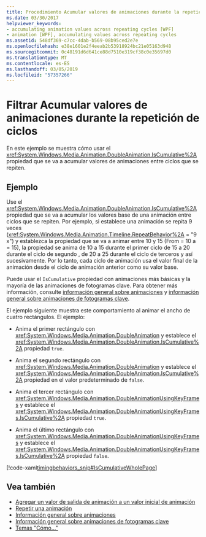 ```yaml
---
title: Procedimiento Acumular valores de animaciones durante la repetición de ciclos
ms.date: 03/30/2017
helpviewer_keywords:
- accumulating animation values across repeating cycles [WPF]
- animation [WPF], accumulating values across repeating cycles
ms.assetid: 548df369-c7cc-4dab-b569-08b95ced2e7e
ms.openlocfilehash: e38e1601e2f4eeab2b53918924bc21e05163d948
ms.sourcegitcommit: 0c48191d6d641ce88d7510e319cf38c0e35697d0
ms.translationtype: MT
ms.contentlocale: es-ES
ms.lasthandoff: 03/05/2019
ms.locfileid: "57357266"
---
```

# <a name="how-to-accumulate-animation-values-during-repeat-cycles"></a>Filtrar Acumular valores de animaciones durante la repetición de ciclos
En este ejemplo se muestra cómo usar el <xref:System.Windows.Media.Animation.DoubleAnimation.IsCumulative%2A> propiedad que se va a acumular valores de animaciones entre ciclos que se repiten.  
  
## <a name="example"></a>Ejemplo  
 Use el <xref:System.Windows.Media.Animation.DoubleAnimation.IsCumulative%2A> propiedad que se va a acumular los valores base de una animación entre ciclos que se repiten. Por ejemplo, si establece una animación se repita 9 veces (<xref:System.Windows.Media.Animation.Timeline.RepeatBehavior%2A> = "9 x") y establezca la propiedad que se va a animar entre 10 y 15 (From = 10 a = 15), la propiedad se anima de 10 a 15 durante el primer ciclo de 15 a 20 durante el ciclo de segundo , de 20 a 25 durante el ciclo de terceros y así sucesivamente. Por lo tanto, cada ciclo de animación usa el valor final de la animación desde el ciclo de animación anterior como su valor base.  
  
 Puede usar el `IsCumulative` propiedad con animaciones más básicas y la mayoría de las animaciones de fotogramas clave. Para obtener más información, consulte [información general sobre animaciones](animation-overview.md) y [información general sobre animaciones de fotogramas clave](key-frame-animations-overview.md).  
  
 El ejemplo siguiente muestra este comportamiento al animar el ancho de cuatro rectángulos. El ejemplo:  
  
-   Anima el primer rectángulo con <xref:System.Windows.Media.Animation.DoubleAnimation> y establece el <xref:System.Windows.Media.Animation.DoubleAnimation.IsCumulative%2A> propiedad `true`.  
  
-   Anima el segundo rectángulo con <xref:System.Windows.Media.Animation.DoubleAnimation> y establece el <xref:System.Windows.Media.Animation.DoubleAnimation.IsCumulative%2A> propiedad en el valor predeterminado de `false`.  
  
-   Anima el tercer rectángulo con <xref:System.Windows.Media.Animation.DoubleAnimationUsingKeyFrames> y establece el <xref:System.Windows.Media.Animation.DoubleAnimationUsingKeyFrames.IsCumulative%2A> propiedad `true`.  
  
-   Anima el último rectángulo con <xref:System.Windows.Media.Animation.DoubleAnimationUsingKeyFrames> y establece el <xref:System.Windows.Media.Animation.DoubleAnimationUsingKeyFrames.IsCumulative%2A> propiedad `false`.  
  
 [!code-xaml[timingbehaviors_snip#IsCumulativeWholePage](~/samples/snippets/csharp/VS_Snippets_Wpf/timingbehaviors_snip/CSharp/IsCumulativeExample.xaml#iscumulativewholepage)]  
  
## <a name="see-also"></a>Vea también
- [Agregar un valor de salida de animación a un valor inicial de animación](how-to-add-an-animation-output-value-to-an-animation-starting-value.md)
- [Repetir una animación](how-to-repeat-an-animation.md)
- [Información general sobre animaciones](animation-overview.md)
- [Información general sobre animaciones de fotogramas clave](key-frame-animations-overview.md)
- [Temas "Cómo..."](animation-and-timing-how-to-topics.md)
